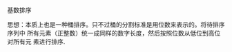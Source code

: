 基数排序

思想：本质上也是一种桶排序。只不过桶的分割标准是用位数来表示的。将待排序序列中
      所有元素（正整数）统一成同样的数字长度，然后按照位数从低位到高位对所有元
      素进行排序.
